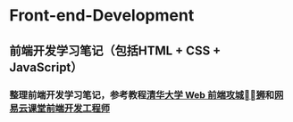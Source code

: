 # Front-end-Development


## 前端开发学习笔记（包括HTML + CSS + JavaScript）


### 整理前端开发学习笔记，参考教程[清华大学 Web 前端攻城狮](https://www.xuetangx.com/course/THU08091000257)和[网易云课堂前端开发工程师](https://mooc.study.163.com/smartSpec/detail/12001.htm)